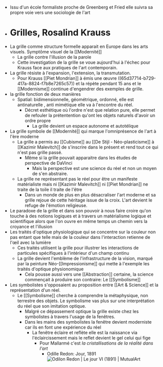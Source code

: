 - Issu d'un école formaliste proche de Greenberg et Fried elle suivra sa propre voie vers une sociologie de l'art
- # Grilles, Rosalind Krauss
- La grille comme structure formelle apparait en Europe dans les arts visuels. Symptôme visuel de la [[Modernité]]
	- La grille contre l'illusion de la parole
	- Cette investigation de la grille se voue aujourd'hui à l'échec pour Krauss face aux pratiques de l'art contemporain.
- La grille résiste à l'expansion, l'extension, la transmutation.
	- Pour Krauss [[Piet Mondrian]] à émis une œuvre ((65d37714-b729-417a-8824-f7b8e7265c57)) et la répète pendant 15 ans et le [[Modernisme]] continue d'engendrer des exemples de grille.
- la grille fonction de deux manières
	- Spatial: bidimensionnelle, géométrique, ordonné, elle est antinaturelle , anti mimétique elle va à l'encontre du réel.
		- Décret esthétique où l'ordre n'est que relation pure, elle permet de refouler la prétentention qu'ont les objets naturels d'avoir un ordre propre
			- La grille devient un espace autonome et autotélique
- La grille symbole de [[Modernité]] qui marque l'omniprésence de l'art à l'ère moderne
	- La grille a permis au [[Cubisme]] au [[De Stijl - Néo-plasticisme]] à [[Kazimir Malevitch]] de s'inscrire dans le présent et rend tout ce qui n'est pas grille passé.
		- Même si la grille pouvait apparaitre dans les études de perspective de DaVinci
			- Mais la perspective est une science du réel et non un moyen de s'en abstraire.
	- La grille ne représentant pas le réel pour être un manifeste matérialiste mais ni [[Kazimir Malevitch]] ni [[Piet Mondrian]] ne traite de la toile il traite de l'être
		- Dans un monde de plus en plus désacraliser l'art moderne et sa grille rejoue de cette héritage issue de la croix. L'art devient le refuge de l'émotion religieuse.
- Le paradoxe de la grille et dans son pouvoir à nous faire croire qu'on touche à des notions logiques et à travers un matérialisme logique et scientifique alors que l'on ouvre en même temps un chemin vers la croyance et l'illusion
- Les traités d'optique physiologique qui se concentre sur la couleur non pas entant que telle mais de la couleur dans l'interaction retienne de l'œil avec la lumière
	- Ces traités utilisent la grille pour illustrer les interactions de particules spécifiques à l'intérieur d'un champ continu
	- La grille devient l'emblème de l'infrastructure de la vision, marqué par la peinture Néo-[[Impressionisme]] qui mette à l'exemple les traités d'optique physionomique
		- Cela pousse aussi vers une [[Abstraction]] certaine, la science commençait à produire son contraire: Le [[Symbolisme]]
- Les symbolistes s'opposaient au proposition entre [[Art & Science]] et la représentation d'un réel.
	- Le [[Symbolisme]] cherche à comprendre la métaphysique, non terrestre des objets. Le symbolisme vas plus sur une interprétation du réel que son imitation optique.
		- Malgré ce dépassement optique la grille existe chez les symbolistes à travers l'usage de la fenêtres.
		- Dans les mains des symbolistes la fenêtre devient moderniste car ils en font une expérience du réel
			- La fenêtre éclaire et reflète elle est la naissance via l'éclaircissement mais le reflet devient le gel celui qui fige
				- Pour Mallarmé c'est *la cristallisations de la réalité dans l'art*
					- Odille Redon: Jour, 1891  ![Odilon Redon | Le jour VI (1891) | MutualArt](https://media.mutualart.com/Images//2021_09/08/18/185414033/c7dca692-2650-4fb9-b3b4-7746ef361836.Jpeg)